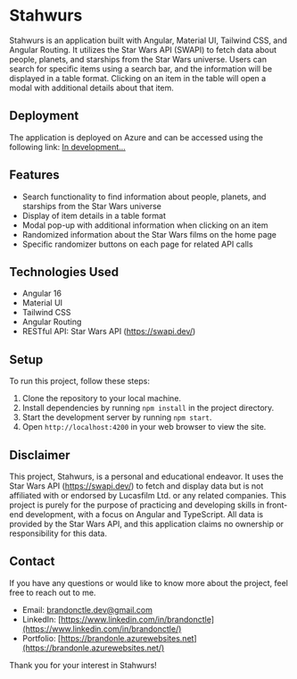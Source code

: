 # Stahwurs 

Stahwurs is an application built with Angular, Material UI, Tailwind CSS, and Angular Routing. It utilizes the Star Wars API (SWAPI) to fetch data about people, planets, and starships from the Star Wars universe. Users can search for specific items using a search bar, and the information will be displayed in a table format. Clicking on an item in the table will open a modal with additional details about that item.

## Deployment

The application is deployed on Azure and can be accessed using the following link:
[In development...](https://urlgoeshere.azurewebsites.net/)

## Features

- Search functionality to find information about people, planets, and starships from the Star Wars universe
- Display of item details in a table format
- Modal pop-up with additional information when clicking on an item
- Randomized information about the Star Wars films on the home page
- Specific randomizer buttons on each page for related API calls

## Technologies Used

- Angular 16
- Material UI
- Tailwind CSS
- Angular Routing
- RESTful API: Star Wars API (https://swapi.dev/)

## Setup

To run this project, follow these steps:

1. Clone the repository to your local machine.
2. Install dependencies by running `npm install` in the project directory.
3. Start the development server by running `npm start`.
4. Open `http://localhost:4200` in your web browser to view the site.

## Disclaimer

This project, Stahwurs, is a personal and educational endeavor. It uses the Star Wars API (https://swapi.dev/) to fetch and display data but is not affiliated with or endorsed by Lucasfilm Ltd. or any related companies. This project is purely for the purpose of practicing and developing skills in front-end development, with a focus on Angular and TypeScript. All data is provided by the Star Wars API, and this application claims no ownership or responsibility for this data.

## Contact

If you have any questions or would like to know more about the project, feel free to reach out to me.

- Email: [brandonctle.dev@gmail.com](mailto:brandonctle.dev@gmail.com)
- LinkedIn: [https://www.linkedin.com/in/brandonctle](https://www.linkedin.com/in/brandonctle/)
- Portfolio: [https://brandonle.azurewebsites.net](https://brandonle.azurewebsites.net/)

Thank you for your interest in Stahwurs!
